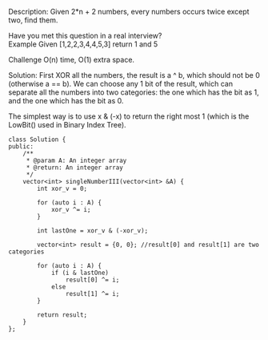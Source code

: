 Description:
Given 2*n + 2 numbers, every numbers occurs twice except two, find them.

Have you met this question in a real interview?  
Example
Given [1,2,2,3,4,4,5,3] return 1 and 5

Challenge
O(n) time, O(1) extra space.

Solution:
First XOR all the numbers, the result is a ^ b, which should not be 0 (otherwise a == b). We can choose any 1 bit of the result, which can separate all the numbers into two categories: the one which has the bit as 1, and the one which has the bit as 0.

The simplest way is to use x & (-x) to return the right most 1 (which is the LowBit() used in Binary Index Tree).

```
class Solution {
public:
    /**
     * @param A: An integer array
     * @return: An integer array
     */
    vector<int> singleNumberIII(vector<int> &A) {
        int xor_v = 0;

        for (auto i : A) {
            xor_v ^= i;
        }
        
        int lastOne = xor_v & (-xor_v);
        
        vector<int> result = {0, 0}; //result[0] and result[1] are two categories
        
        for (auto i : A) {
            if (i & lastOne)
                result[0] ^= i;
            else
                result[1] ^= i;
        }
        
        return result;
    }
};
```
